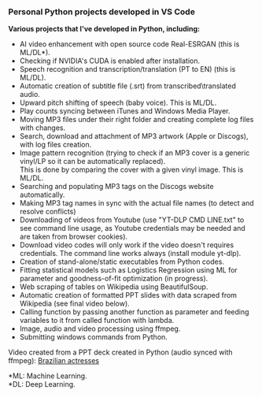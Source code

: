 ### Personal Python projects developed in VS Code

**Various projects that I've developed in Python, including:**
- AI video enhancement with open source code Real-ESRGAN (this is ML/DL*).
- Checking if NVIDIA's CUDA is enabled after installation.
- Speech recognition and transcription/translation (PT to EN) (this is ML/DL).
- Automatic creation of subtitle file (.srt) from transcribed\translated audio.
- Upward pitch shifting of speech (baby voice). This is ML/DL.
- Play counts syncing between iTunes and Windows Media Player.
- Moving MP3 files under their right folder and creating complete log files with changes.
- Search, download and attachment of MP3 artwork (Apple or Discogs), with log files creation.
- Image pattern recognition (trying to check if an MP3 cover is a generic vinyl/LP so it can be automatically replaced).<br> 
This is done by comparing the cover with a given vinyl image. This is ML/DL.
- Searching and populating MP3 tags on the Discogs website automatically.
- Making MP3 tag names in sync with the actual file names (to detect and resolve conflicts)
- Downloading of videos from Youtube (use "YT-DLP CMD LINE.txt" to see command line usage, as Youtube credentials may be needed and are taken from browser cookies). 
- Download video codes will only work if the video doesn't requires credentials. The command line works always (install module yt-dlp).
- Creation of stand-alone/static executables from Python codes.
- Fitting statistical models such as Logistics Regression using ML for parameter and goodness-of-fit optimization (in progress).
- Web scraping of tables on Wikipedia using BeautifulSoup.
- Automatic creation of formatted PPT slides with data scraped from Wikipedia (see final video below).
- Calling function by passing another function as parameter and feeding variables to it from called function with lambda.
- Image, audio and video processing using ffmpeg.
- Submitting windows commands from Python.

Video created from a PPT deck created in Python (audio synced with ffmpeg):
[Brazilian actresses](https://drive.google.com/file/d/1l_Zxaq1p-71HO2b6AdjMkAQa74wRyHxH/view?usp=sharing)

*ML: Machine Learning.<br>
*DL: Deep Learning.


